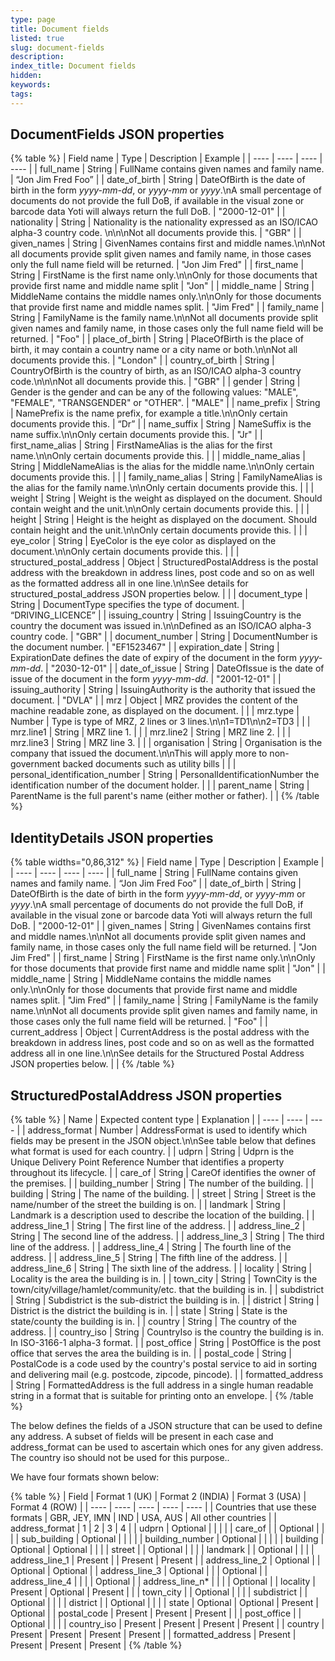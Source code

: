 ```yaml
---
type: page
title: Document fields
listed: true
slug: document-fields
description: 
index_title: Document fields
hidden: 
keywords: 
tags: 
---
```


## DocumentFields JSON properties

{% table %}
| Field name | Type | Description | Example | 
| ---- | ---- | ---- | ---- | 
| full_name | String | FullName contains given names and family name. | “Jon Jim Fred Foo” | 
| date_of_birth | String | DateOfBirth is the date of birth in the form _yyyy-mm-dd_, or _yyyy-mm_ or _yyyy_.\nA small percentage of documents do not provide the full DoB, if available in the visual zone or barcode data Yoti will always return the full DoB. | "2000-12-01" | 
| nationality | String | Nationality is the nationality expressed as an ISO/ICAO alpha-3 country code. \n\n\nNot all documents provide this. | "GBR" | 
| given_names | String | GivenNames contains first and middle names.\n\nNot all documents provide split given names and family name, in those cases only the full name field will be returned. | "Jon Jim Fred" | 
| first_name | String | FirstName is the first name only.\n\nOnly for those documents that provide first name and middle name split | "Jon" | 
| middle_name | String | MiddleName contains the middle names only.\n\nOnly for those documents that provide first name and middle names split. | "Jim Fred" | 
| family_name | String | FamilyName is the family name.\n\nNot all documents provide split given names and family name, in those cases only the full name field will be returned. | "Foo" | 
| place_of_birth | String | PlaceOfBirth is the place of birth, it may contain a country name or a city name or both.\n\nNot all documents provide this. | "London" | 
| country_of_birth | String | CountryOfBirth is the country of birth, as an ISO/ICAO alpha-3 country code.\n\n\nNot all documents provide this. | "GBR" | 
| gender | String | Gender is the gender and can be any of the following values:  "MALE", "FEMALE", "TRANSGENDER" or "OTHER". | "MALE" | 
| name_prefix | String | NamePrefix is the name prefix, for example a title.\n\nOnly certain documents provide this. | “Dr” | 
| name_suffix | String | NameSuffix is the name suffix.\n\nOnly certain documents provide this. | "Jr" | 
| first_name_alias | String | FirstNameAlias is the alias for the first name.\n\nOnly certain documents provide this. |  | 
| middle_name_alias | String | MiddleNameAlias is the alias for the middle name.\n\nOnly certain documents provide this. |  | 
| family_name_alias | String | FamilyNameAlias is the alias for the family name.\n\nOnly certain documents provide this. |  | 
| weight | String | Weight is the weight as displayed on the document. Should contain weight and the unit.\n\nOnly certain documents provide this. |  | 
| height | String | Height is the height as displayed on the document. Should contain height and the unit.\n\nOnly certain documents provide this. |  | 
| eye_color | String | EyeColor is the eye color as displayed on the document.\n\nOnly certain documents provide this. |  | 
| structured_postal_address | Object | StructuredPostalAddress is the postal address with the breakdown in address lines, post code and so on as well as the formatted address all in one line.\n\nSee details for structured_postal_address JSON properties below. |  | 
| document_type | String | DocumentType specifies the type of document. | “DRIVING_LICENCE” | 
| issuing_country | String | IssuingCountry is the country the document was issued in.\n\nDefined as an ISO/ICAO alpha-3 country code. | "GBR" | 
| document_number | String | DocumentNumber is the document number. | "EF1523467" | 
| expiration_date | String | ExpirationDate defines the date of expiry of the document in the form _yyyy-mm-dd_. | "2030-12-01" | 
| date_of_issue | String | DateOfIssue is the date of issue of the document in the form _yyyy-mm-dd_. | "2001-12-01" | 
| issuing_authority | String | IssuingAuthority is the authority that issued the document. | "DVLA" | 
| mrz | Object | MRZ provides the content of the machine readable zone, as displayed on the document. |  | 
| mrz.type | Number | Type is type of MRZ, 2 lines or 3 lines.\n\n1=TD1\n\n2=TD3 |  | 
| mrz.line1 | String | MRZ line 1. |  | 
| mrz.line2 | String | MRZ line 2. |  | 
| mrz.line3 | String | MRZ line 3. |  | 
| organisation | String | Organisation is the company that issued the document.\n\nThis will apply more to non-government backed documents such as utility bills |  | 
| personal_identification_number | String | PersonalIdentificationNumber the identification number of the document holder. |  | 
| parent_name | String | ParentName is the full parent's name (either mother or father). |  | 
{% /table %}

## IdentityDetails JSON properties

{% table widths="0,86,312" %}
| Field name | Type | Description | Example | 
| ---- | ---- | ---- | ---- | 
| full_name | String | FullName contains given names and family name. | “Jon Jim Fred Foo” | 
| date_of_birth | String | DateOfBirth is the date of birth in the form _yyyy-mm-dd_, or _yyyy-mm_ or _yyyy_.\nA small percentage of documents do not provide the full DoB, if available in the visual zone or barcode data Yoti will always return the full DoB. | "2000-12-01" | 
| given_names | String | GivenNames contains first and middle names.\n\nNot all documents provide split given names and family name, in those cases only the full name field will be returned. | "Jon Jim Fred" | 
| first_name | String | FirstName is the first name only.\n\nOnly for those documents that provide first name and middle name split | "Jon" | 
| middle_name | String | MiddleName contains the middle names only.\n\nOnly for those documents that provide first name and middle names split. | "Jim Fred" | 
| family_name | String | FamilyName is the family name.\n\nNot all documents provide split given names and family name, in those cases only the full name field will be returned. | "Foo" | 
| current_address | Object | CurrentAddress is the postal address with the breakdown in address lines, post code and so on as well as the formatted address all in one line.\n\nSee details for the Structured Postal Address JSON properties below. |  | 
{% /table %}

## StructuredPostalAddress JSON properties

{% table %}
| Name | Expected content type | Explanation | 
| ---- | ---- | ---- | 
| address_format | Number | AddressFormat is used to identify which fields may be present in the JSON object.\n\nSee table below that defines what format is used for each country. | 
| udprn | String | Udprn is the Unique Delivery Point Reference Number that identifies a property throughout its lifecycle. | 
| care_of | String | CareOf identifies the owner of the premises. | 
| building_number | String | The number of the building. | 
| building | String | The name of the building. | 
| street | String | Street is the name/number of the street the building is on. | 
| landmark | String | Landmark is a description used to describe the location of the building. | 
| address_line_1 | String | The first line of the address. | 
| address_line_2 | String | The second line of the address. | 
| address_line_3 | String | The third line of the address. | 
| address_line_4 | String | The fourth line of the address. | 
| address_line_5 | String | The fifth line of the address. | 
| address_line_6 | String | The sixth line of the address. | 
| locality | String | Locality is the area the building is in. | 
| town_city | String | TownCity is the town/city/village/hamlet/community/etc. that the building is in. | 
| subdistrict | String | Subdistrict is the sub-district the building is in. | 
| district | String | District is the district the building is in. | 
| state | String | State is the state/county the building is in. | 
| country | String | The country of the address. | 
| country_iso | String | CountryIso is the country the building is in. In ISO-3166-1 alpha-3 format. | 
| post_office | String | PostOffice is the post office that serves the area the building is in. | 
| postal_code | String | PostalCode is a code used by the country's postal service to aid in sorting and delivering mail (e.g. postcode, zipcode, pincode). | 
| formatted_address | String | FormattedAddress is the full address in a single human readable string in a format that is suitable for printing onto an envelope. | 
{% /table %}

The below defines the fields of a JSON structure that can be used to define any address. A subset of fields will be present in each case and address_format can be used to ascertain which ones for any given address. The country iso should not be used for this purpose..

We have four formats shown below:

{% table %}
| Field | Format 1 (UK) | Format 2 (INDIA) | Format 3 (USA) | Format 4 (ROW) | 
| ---- | ---- | ---- | ---- | ---- | 
| Countries that use these formats | GBR, JEY, IMN | IND | USA, AUS | All other countries | 
| address_format | 1 | 2 | 3 | 4 | 
| udprn | Optional |  |  |  | 
| care_of |  | Optional |  |  | 
| sub_building | Optional |  |  |  | 
| building_number | Optional |  |  |  | 
| building | Optional | Optional |  |  | 
| street |  | Optional |  |  | 
| landmark |  | Optional |  |  | 
| address_line_1 | Present |  | Present | Present | 
| address_line_2 | Optional |  | Optional | Optional | 
| address_line_3 | Optional |  |  | Optional | 
| address_line_4 |  |  |  | Optional | 
| address_line_n* |  |  |  | Optional | 
| locality | Present | Optional | Present |  | 
| town_city |  | Optional |  |  | 
| subdistrict |  | Optional |  |  | 
| district |  | Optional |  |  | 
| state | Optional | Optional | Present | Optional | 
| postal_code | Present | Present | Present |  | 
| post_office |  | Optional |  |  | 
| country_iso | Present | Present | Present | Present | 
| country | Present | Present | Present | Present | 
| formatted_address | Present | Present | Present | Present | 
{% /table %}